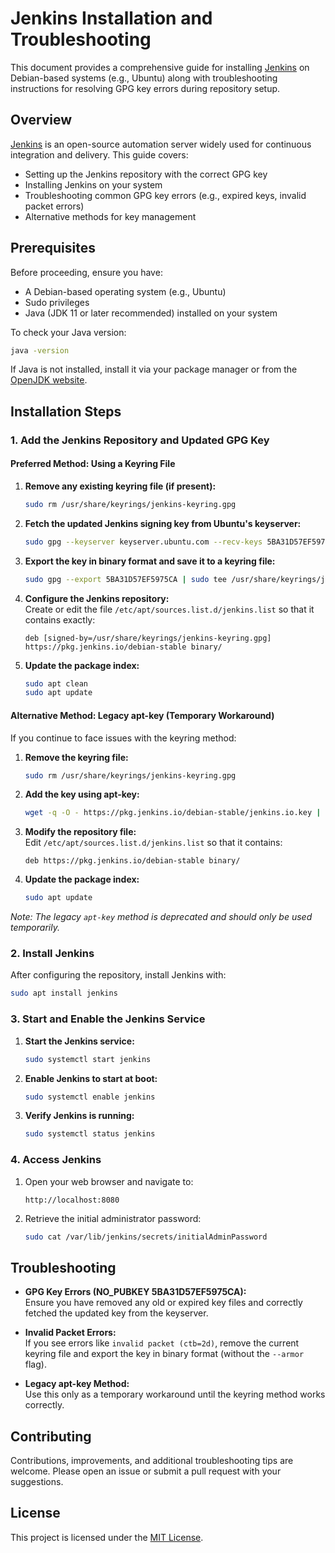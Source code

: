 # Jenkins Installation and Troubleshooting

This document provides a comprehensive guide for installing [Jenkins](https://www.jenkins.io/) on Debian-based systems (e.g., Ubuntu) along with troubleshooting instructions for resolving GPG key errors during repository setup.

## Overview

[Jenkins](https://www.jenkins.io/) is an open-source automation server widely used for continuous integration and delivery. This guide covers:

- Setting up the Jenkins repository with the correct GPG key
- Installing Jenkins on your system
- Troubleshooting common GPG key errors (e.g., expired keys, invalid packet errors)
- Alternative methods for key management

## Prerequisites

Before proceeding, ensure you have:

- A Debian-based operating system (e.g., Ubuntu)
- Sudo privileges
- Java (JDK 11 or later recommended) installed on your system

To check your Java version:

```bash
java -version
```

If Java is not installed, install it via your package manager or from the [OpenJDK website](https://openjdk.java.net/).

## Installation Steps

### 1. Add the Jenkins Repository and Updated GPG Key

#### Preferred Method: Using a Keyring File

1. **Remove any existing keyring file (if present):**

   ```bash
   sudo rm /usr/share/keyrings/jenkins-keyring.gpg
   ```

2. **Fetch the updated Jenkins signing key from Ubuntu's keyserver:**

   ```bash
   sudo gpg --keyserver keyserver.ubuntu.com --recv-keys 5BA31D57EF5975CA
   ```

3. **Export the key in binary format and save it to a keyring file:**

   ```bash
   sudo gpg --export 5BA31D57EF5975CA | sudo tee /usr/share/keyrings/jenkins-keyring.gpg > /dev/null
   ```

4. **Configure the Jenkins repository:**  
   Create or edit the file `/etc/apt/sources.list.d/jenkins.list` so that it contains exactly:

   ```
   deb [signed-by=/usr/share/keyrings/jenkins-keyring.gpg] https://pkg.jenkins.io/debian-stable binary/
   ```

5. **Update the package index:**

   ```bash
   sudo apt clean
   sudo apt update
   ```

#### Alternative Method: Legacy apt-key (Temporary Workaround)

If you continue to face issues with the keyring method:

1. **Remove the keyring file:**

   ```bash
   sudo rm /usr/share/keyrings/jenkins-keyring.gpg
   ```

2. **Add the key using apt-key:**

   ```bash
   wget -q -O - https://pkg.jenkins.io/debian-stable/jenkins.io.key | sudo apt-key add -
   ```

3. **Modify the repository file:**  
   Edit `/etc/apt/sources.list.d/jenkins.list` so that it contains:

   ```
   deb https://pkg.jenkins.io/debian-stable binary/
   ```

4. **Update the package index:**

   ```bash
   sudo apt update
   ```

*Note: The legacy `apt-key` method is deprecated and should only be used temporarily.*

### 2. Install Jenkins

After configuring the repository, install Jenkins with:

```bash
sudo apt install jenkins
```

### 3. Start and Enable the Jenkins Service

1. **Start the Jenkins service:**

   ```bash
   sudo systemctl start jenkins
   ```

2. **Enable Jenkins to start at boot:**

   ```bash
   sudo systemctl enable jenkins
   ```

3. **Verify Jenkins is running:**

   ```bash
   sudo systemctl status jenkins
   ```

### 4. Access Jenkins

1. Open your web browser and navigate to:

   ```
   http://localhost:8080
   ```

2. Retrieve the initial administrator password:

   ```bash
   sudo cat /var/lib/jenkins/secrets/initialAdminPassword
   ```

## Troubleshooting

- **GPG Key Errors (NO_PUBKEY 5BA31D57EF5975CA):**  
  Ensure you have removed any old or expired key files and correctly fetched the updated key from the keyserver.

- **Invalid Packet Errors:**  
  If you see errors like `invalid packet (ctb=2d)`, remove the current keyring file and export the key in binary format (without the `--armor` flag).

- **Legacy apt-key Method:**  
  Use this only as a temporary workaround until the keyring method works correctly.

## Contributing

Contributions, improvements, and additional troubleshooting tips are welcome. Please open an issue or submit a pull request with your suggestions.

## License

This project is licensed under the [MIT License](LICENSE).

